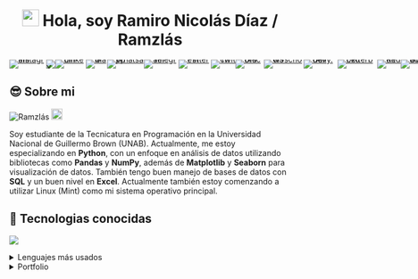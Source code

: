 <h1 align="center"> <img src="https://media.giphy.com/media/hvRJCLFzcasrR4ia7z/giphy.gif" width="30px">  Hola, soy Ramiro Nicolás Díaz / Ramzlás</h1> 

<p align="left" style="display: flex; gap: 0; line-height: 0;">
    <a href="https://www.instagram.com/ramidiazzzz/" target="_blank">
      <img src="https://img.shields.io/badge/Instagram-E1306C?style=for-the-badge&logo=Instagram&logoColor=white" alt="Instagram"></a>
    <a href="https://x.com/rami_diazz" target="_blank">
      <img src="https://img.shields.io/badge/X-14171A?style=for-the-badge&logo=x&logoColor=white" alt="X"></a>
    <a href="https://www.linkedin.com/in/ramironicolasdiaz/" target="_blank">
      <img src="https://img.shields.io/badge/LinkedIn-0A66C2?style=for-the-badge&logo=linkedin&logoColor=white" alt="Linkedin"></a>
    <a href="mailto:ramironicolasdiazz@gmail.com" target="_blank">
      <img src="https://img.shields.io/badge/Gmail-C71610?style=for-the-badge&logo=gmail&logoColor=white" alt="Gmail"></a>
    <a href="https://wa.me/5491160243817" target="_blank">
      <img src="https://img.shields.io/badge/Whatsapp-25C266?style=for-the-badge&logo=whatsapp&logoColor=white" alt="Whatsapp"></a>
    <a href="" target="_blank">
      <img src="https://img.shields.io/badge/Telegram-0088CC?style=for-the-badge&logo=telegram&logoColor=white" alt="Telegram"></a>
    <a href="ramiidiaz2015" target="_blank">
      <img src="https://img.shields.io/badge/Pinterest-E60023?style=for-the-badge&logo=pinterest&logoColor=white" alt="Pinterest"></a>
    <a href="https://www.twitch.tv/ramzlas" target="_blank">
      <img src="https://img.shields.io/badge/Twitch-8956FB?style=for-the-badge&logo=twitch&logoColor=white" alt="Twitch"></a>
    <a href="" target="_blank">
      <img src="https://img.shields.io/badge/Discord-5865F2?style=for-the-badge&logo=discord&logoColor=white" alt="Discord"></a>
    <a href="https://www.w3profile.com/ramzl%C3%A1s" target="_blank">
      <img src="https://img.shields.io/badge/w3schools-4CAF50?style=for-the-badge&logo=w3schools&logoColor=white" alt="w3schools"></a>
    <a href="https://app.daily.dev/ramzlas" target="_blank">
      <img src="https://img.shields.io/badge/Daily.dev-5f37e9?style=for-the-badge&logo=daily.dev&logoColor=white" alt="Daily.dev"></a>
    <a href="https://letterboxd.com/ramzlas/" target="_blank">
      <img src="https://img.shields.io/badge/Letterboxd-ff8000?style=for-the-badge&logo=letterboxd&logoColor=white" alt="Letterboxd"></a>    
    <a href="" target="_blank">
      <img src="https://img.shields.io/badge/Reddit-FF5700?style=for-the-badge&logo=reddit&logoColor=white" alt="Reddit"></a>
    <a href="https://www.goodreads.com/ramzlas" target="_blank">
      <img src="https://img.shields.io/badge/Goodreads-00635d?style=for-the-badge&logo=goodreads&logoColor=white" alt="Goodreads"></a>
</p>

<h2>😎 Sobre mi</h2>
<p align="left"> <img src="https://komarev.com/ghpvc/?username=Ramzlas&label=Profile%20views&color=0e75b6&style=flat" alt="Ramzlás"/> <img src="https://emojis.slackmojis.com/emojis/images/1531849430/4246/blob-sunglasses.gif?1531849430" width="20"/> </p>
<p align="left">Soy estudiante de la Tecnicatura en Programación en la Universidad Nacional de Guillermo Brown (UNAB). Actualmente, me estoy especializando en <strong>Python</strong>, con un enfoque en análisis de datos utilizando bibliotecas como <strong>Pandas</strong> y <strong>NumPy</strong>, además de <strong>Matplotlib</strong> y <strong>Seaborn</strong> para visualización de datos. También tengo buen manejo de bases de datos con <strong>SQL</strong> y un buen nivel en <strong>Excel</strong>. Actualmente también estoy comenzando a utilizar Linux (Mint) como mi sistema operativo principal.</p>


<h2>🔧 Tecnologias conocidas</h2>
<p align="left">
  <a href="https://skillicons.dev">
    <img src="https://skillicons.dev/icons?i=html,css,javascript,python,postgresql,github&theme=dark&perline=3"/>
  </a>

<details>
  <summary>Lenguajes más usados</summary>
    <p align="center">
    <a href="https://github.com/Ramzlas">
        <img src="https://github-readme-stats.vercel.app/api/top-langs/?username=Ramzlas&layout=compact" alt="Lenguajes más usados">
    </a>
</p>
</details>

<details>
  <summary>Portfolio</summary>
</br>
  <pre>Pendiente... ⏲️</pre>
</details>
